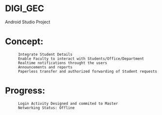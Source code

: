 # DIGI_GEC

Android Studio Project
# Concept:
          Integrate Student Details
          Enable Faculty to interact with Students/Office/Department
          Realtime notifications throught the users
          Announcements and reports
          Paperless transfer and authorized forwarding of Student requests
          
# Progress:
          Login Activity Designed and commited to Master
          Networking Status: Offline
